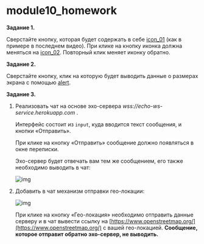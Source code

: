 # module10_homework


**Задание 1.**

Сверстайте кнопку, которая будет содержать в себе [icon_01](https://icons.getbootstrap.com/icons/arrow-down-left-circle/) (как в примере в последнем видео). При клике на кнопку иконка должна меняться на [icon_02](https://icons.getbootstrap.com/icons/arrow-down-left-circle-fill/). Повторный клик меняет иконку обратно.



**Задание 2.**

Сверстайте кнопку, клик на которую будет выводить данные о размерах экрана с помощью [alert](https://developer.mozilla.org/ru/docs/Web/API/Window/alert).



**Задание 3.**

1. Реализовать чат на основе эхо-сервера  *wss://echo-ws-service.herokuapp.com* .

   Интерфейс состоит из `input`, куда вводится текст сообщения, и кнопки «Отправить».

   При клике на кнопку «Отправить» сообщение должно появляться в окне переписки.

   Эхо-сервер будет отвечать вам тем же сообщением, его также необходимо выводить в чат:

   ![img](https://lms.skillfactory.ru/assets/courseware/v1/8f6c994ffb9a1526f2b678588ddc8ae4/asset-v1:Skillfactory+FR+2020+type@asset+block/m15_practice1.png)
2. Добавить в чат механизм отправки гео-локации:

   ![img](https://lms.skillfactory.ru/assets/courseware/v1/368e7971c720c3eb6441642afe77b9b8/asset-v1:Skillfactory+FR+2020+type@asset+block/m15_practice2.png)

   При клике на кнопку «Гео-локация» необходимо отправить данные серверу и в чат вывести ссылку на [https://www.openstreetmap.org/](https://www.openstreetmap.org/) с вашей гео-локацией. **Сообщение, которое отправит обратно эхо-сервер, не выводить.**
